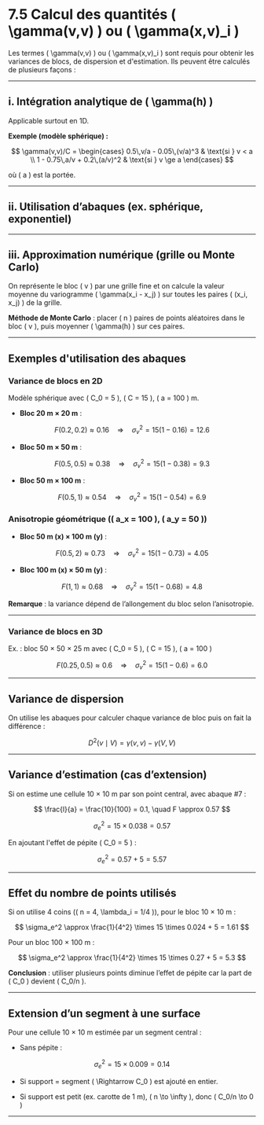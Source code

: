 # 7.5 Calcul des quantités \( \gamma(v,v) \) ou \( \gamma(x,v)_i \)

Les termes \( \gamma(v,v) \) ou \( \gamma(x,v)_i \) sont requis pour obtenir les variances de blocs, de dispersion et d'estimation. Ils peuvent être calculés de plusieurs façons :

---

## i. Intégration analytique de \( \gamma(h) \)

Applicable surtout en 1D.

**Exemple (modèle sphérique) :**

$$
\gamma(v,v)/C = 
\begin{cases}
0.5\,v/a - 0.05\,(v/a)^3 & \text{si } v < a \\
1 - 0.75\,a/v + 0.2\,(a/v)^2 & \text{si } v \ge a
\end{cases}
$$

où \( a \) est la portée.

---

## ii. Utilisation d’abaques (ex. sphérique, exponentiel)

---

## iii. Approximation numérique (grille ou Monte Carlo)

On représente le bloc \( v \) par une grille fine et on calcule la valeur moyenne du variogramme \( \gamma(x_i - x_j) \) sur toutes les paires \( (x_i, x_j) \) de la grille.

**Méthode de Monte Carlo** : placer \( n \) paires de points aléatoires dans le bloc \( v \), puis moyenner \( \gamma(h) \) sur ces paires.

---

## Exemples d'utilisation des abaques

### Variance de blocs en 2D

Modèle sphérique avec \( C_0 = 5 \), \( C = 15 \), \( a = 100 \) m.

- **Bloc 20 m × 20 m** :

$$
F(0.2, 0.2) \approx 0.16 \quad \Rightarrow \quad \sigma_v^2 = 15(1 - 0.16) = 12.6
$$

- **Bloc 50 m × 50 m** :

$$
F(0.5, 0.5) \approx 0.38 \quad \Rightarrow \quad \sigma_v^2 = 15(1 - 0.38) = 9.3
$$

- **Bloc 50 m × 100 m** :

$$
F(0.5, 1) \approx 0.54 \quad \Rightarrow \quad \sigma_v^2 = 15(1 - 0.54) = 6.9
$$

### Anisotropie géométrique (\( a_x = 100 \), \( a_y = 50 \))

- **Bloc 50 m (x) × 100 m (y)** :

$$
F(0.5, 2) \approx 0.73 \quad \Rightarrow \quad \sigma_v^2 = 15(1 - 0.73) = 4.05
$$

- **Bloc 100 m (x) × 50 m (y)** :

$$
F(1, 1) \approx 0.68 \quad \Rightarrow \quad \sigma_v^2 = 15(1 - 0.68) = 4.8
$$

**Remarque** : la variance dépend de l’allongement du bloc selon l’anisotropie.

---

### Variance de blocs en 3D

Ex. : bloc 50 × 50 × 25 m avec \( C_0 = 5 \), \( C = 15 \), \( a = 100 \)

$$
F(0.25, 0.5) \approx 0.6 \quad \Rightarrow \quad \sigma_v^2 = 15(1 - 0.6) = 6.0
$$

---

## Variance de dispersion

On utilise les abaques pour calculer chaque variance de bloc puis on fait la différence :

$$
D^2(v \mid V) = \gamma(v,v) - \gamma(V,V)
$$

---

## Variance d’estimation (cas d’extension)

Si on estime une cellule 10 × 10 m par son point central, avec abaque #7 :

$$
\frac{l}{a} = \frac{10}{100} = 0.1, \quad F \approx 0.57
$$

$$
\sigma_e^2 = 15 \times 0.038 = 0.57
$$

En ajoutant l'effet de pépite \( C_0 = 5 \) :

$$
\sigma_e^2 = 0.57 + 5 = 5.57
$$

---

## Effet du nombre de points utilisés

Si on utilise 4 coins (\( n = 4, \lambda_i = 1/4 \)), pour le bloc 10 × 10 m :

$$
\sigma_e^2 \approx \frac{1}{4^2} \times 15 \times 0.024 + 5 = 1.61
$$

Pour un bloc 100 × 100 m :

$$
\sigma_e^2 \approx \frac{1}{4^2} \times 15 \times 0.27 + 5 = 5.3
$$

**Conclusion** : utiliser plusieurs points diminue l’effet de pépite car la part de \( C_0 \) devient \( C_0/n \).

---

## Extension d’un segment à une surface

Pour une cellule 10 × 10 m estimée par un segment central :

- Sans pépite :

$$
\sigma_e^2 = 15 \times 0.009 = 0.14
$$

- Si support = segment \( \Rightarrow C_0 \) est ajouté en entier.

- Si support est petit (ex. carotte de 1 m), \( n \to \infty \), donc \( C_0/n \to 0 \)

---
